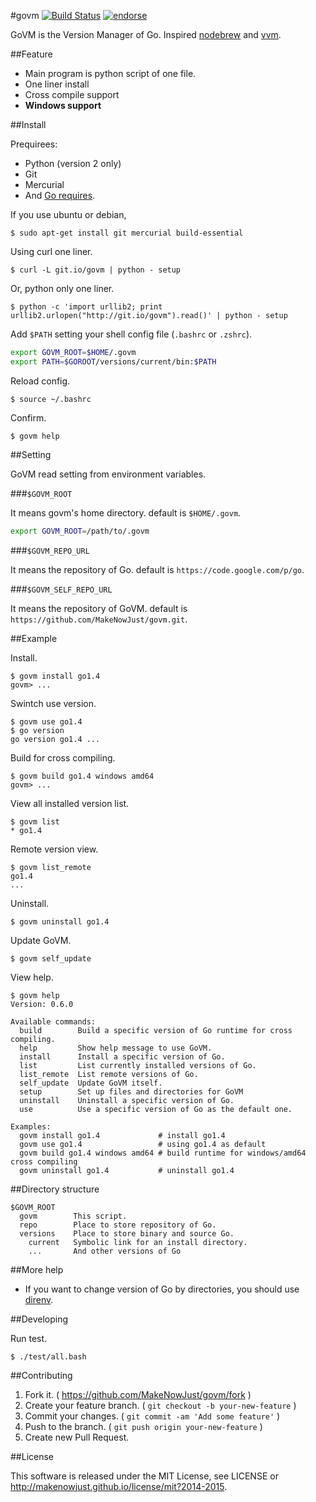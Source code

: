 #govm [![Build Status](https://drone.io/github.com/MakeNowJust/govm/status.png)](https://drone.io/github.com/MakeNowJust/govm/latest) [![endorse](https://api.coderwall.com/makenowjust/endorsecount.png)](https://coderwall.com/makenowjust)

GoVM is the Version Manager of Go.
Inspired [nodebrew](https://github.com/hokaccha/nodebrew) and [vvm](https://github.com/kana/vim-version-manager).

##Feature

  - Main program is python script of one file.
  - One liner install
  - Cross compile support
  - __Windows support__

##Install

Prequirees:

  - Python (version 2 only)
  - Git
  - Mercurial
  - And [Go requires](http://golang.org/doc/install).

If you use ubuntu or debian, 

```
$ sudo apt-get install git mercurial build-essential
```

Using curl one liner.

```
$ curl -L git.io/govm | python - setup
```

Or, python only one liner.

```
$ python -c 'import urllib2; print urllib2.urlopen("http://git.io/govm").read()' | python - setup
```

Add `$PATH` setting your shell config file (`.bashrc` or `.zshrc`).

```sh
export GOVM_ROOT=$HOME/.govm
export PATH=$GOROOT/versions/current/bin:$PATH
```

Reload config.

```
$ source ~/.bashrc
```

Confirm.

```
$ govm help
```

##Setting

GoVM read setting from environment variables.

###`$GOVM_ROOT`

It means govm's home directory. default is `$HOME/.govm`.

```sh
export GOVM_ROOT=/path/to/.govm
```

###`$GOVM_REPO_URL`

It means the repository of Go. default is `https://code.google.com/p/go`.

###`$GOVM_SELF_REPO_URL`

It means the repository of GoVM. default is `https://github.com/MakeNowJust/govm.git`.

##Example

Install.

```
$ govm install go1.4
govm> ...
```

Swintch use version.

```
$ govm use go1.4
$ go version
go version go1.4 ...
```

Build for cross compiling.

```
$ govm build go1.4 windows amd64
govm> ...
```

View all installed version list.

```
$ govm list
* go1.4
```

Remote version view.

```
$ govm list_remote
go1.4
...
```

Uninstall.

```
$ govm uninstall go1.4
```

Update GoVM.

```
$ govm self_update
```

View help.

```
$ govm help
Version: 0.6.0

Available commands:
  build        Build a specific version of Go runtime for cross compiling.
  help         Show help message to use GoVM.
  install      Install a specific version of Go.
  list         List currently installed versions of Go.
  list_remote  List remote versions of Go.
  self_update  Update GoVM itself.
  setup        Set up files and directories for GoVM
  uninstall    Uninstall a specific version of Go.
  use          Use a specific version of Go as the default one.

Examples:
  govm install go1.4             # install go1.4
  govm use go1.4                 # using go1.4 as default
  govm build go1.4 windows amd64 # build runtime for windows/amd64 cross compiling
  govm uninstall go1.4           # uninstall go1.4
```

##Directory structure

```
$GOVM_ROOT
  govm        This script.
  repo        Place to store repository of Go.
  versions    Place to store binary and source Go.    
    current   Symbolic link for an install directory.
    ...       And other versions of Go
```

##More help

  - If you want to change version of Go by directories, you should use [direnv](https://github.com/zimbatm/direnv).

##Developing

Run test.

```
$ ./test/all.bash
```

##Contributing

  1. Fork it. ( <https://github.com/MakeNowJust/govm/fork> )
  2. Create your feature branch. ( `git checkout -b your-new-feature` )
  3. Commit your changes. ( `git commit -am 'Add some feature'` )
  4. Push to the branch. ( `git push origin your-new-feature` )
  5. Create new Pull Request.

##License

This software is released under the MIT License, see LICENSE or <http://makenowjust.github.io/license/mit?2014-2015>.
